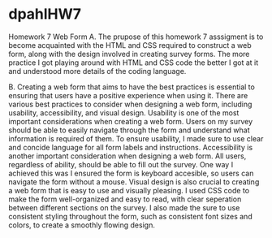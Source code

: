 # dpahlHW7
Homework 7 Web Form 
A. The prupose of this homework 7 asssigment is to become acquainted with the HTML and CSS required to construct a web form, along with the design involved in creating survey forms. The more practice I got playing around with HTML and CSS code the better I got at it and understood more details of the coding language. 

B. Creating a web form that aims to have the best practices is essential to ensuring that users have a positive experience when using it. There are various best practices to consider when designing a web form, including usability, accessibility, and visual design. 
Usability is one of the most important considerations when creating a web form. Users on my survey should be able to easily navigate through the form and understand what information is required of them. To ensure usability, I made sure to use clear and concide language for all form labels and instructions. 
Accessibility is another important consideration when designing a web form. All users, regardless of ability, should be able to fill out the survey. One way I achieved this was I ensured the form is keyboard accesible, so users can navigate the form without a mouse. 
Visual design is also crucial to creating a web form that is easy to use and visually pleasing. I used CSS code to make the form well-organized and easy to read, with clear seperation between different sections on the survey. I also made the sure to use consistent styling throughout the form, such as consistent font sizes and colors, to create a smoothly flowing design. 
